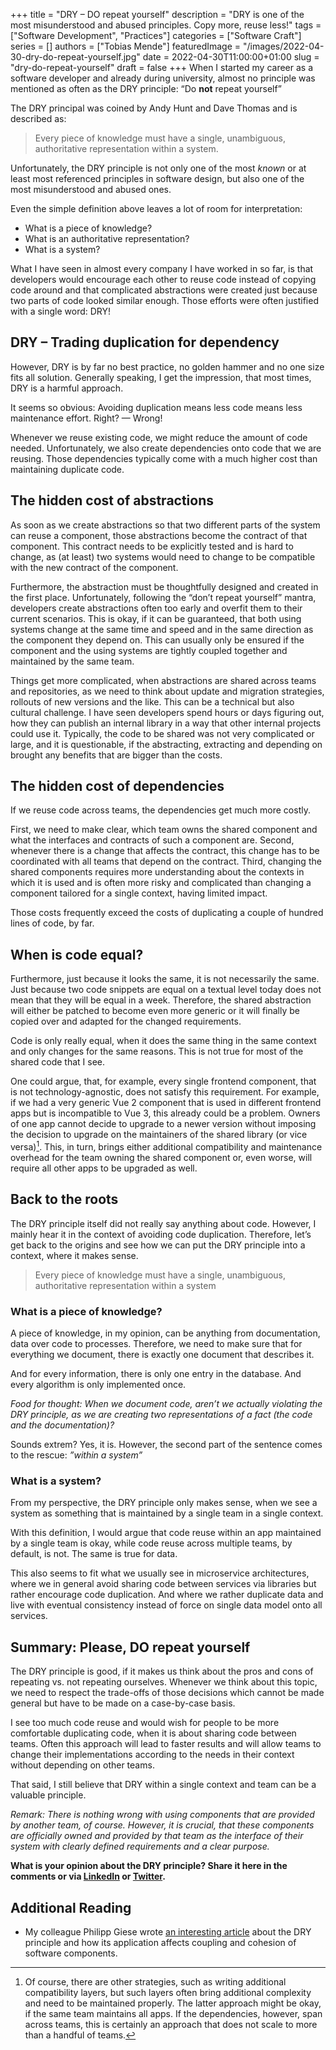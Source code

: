 +++ 
title = "DRY – DO repeat yourself"
description = "DRY is one of the most misunderstood and abused principles. Copy more, reuse less!"
tags = ["Software Development", "Practices"]
categories = ["Software Craft"]
series = []
authors = ["Tobias Mende"]
featuredImage = "/images/2022-04-30-dry-do-repeat-yourself.jpg"
date = 2022-04-30T11:00:00+01:00
slug = "dry-do-repeat-yourself"
draft = false
+++
When I started my career as a software developer and already during university, almost no principle was mentioned as often as the DRY principle: “Do **not** repeat yourself”

The DRY principal was coined by Andy Hunt and Dave Thomas and is described as:

> Every piece of knowledge must have a single, unambiguous, authoritative representation within a system.

Unfortunately, the DRY principle is not only one of the most *known* or at least most referenced principles in software design, but also one of the most misunderstood and abused ones.

Even the simple definition above leaves a lot of room for interpretation:

- What is a piece of knowledge?
- What is an authoritative representation?
- What is a system?

What I have seen in almost every company I have worked in so far, is that developers would encourage each other to reuse code instead of copying code around and that complicated abstractions were created just because two parts of code looked similar enough. Those efforts were often justified with a single word: DRY!

## DRY – Trading duplication for dependency
However, DRY is by far no best practice, no golden hammer and no one size fits all solution. Generally speaking, I get the impression, that most times, DRY is a harmful approach.

It seems so obvious: Avoiding duplication means less code means less maintenance effort. Right? — Wrong!

Whenever we reuse existing code, we might reduce the amount of code needed. Unfortunately, we also create dependencies onto code that we are reusing. Those dependencies typically come with a much higher cost than maintaining duplicate code.

## The hidden cost of abstractions
As soon as we create abstractions so that two different parts of the system can reuse a component, those abstractions become the contract of that component. This contract needs to be explicitly tested and is hard to change, as (at least) two systems would need to change to be compatible with the new contract of the component.

Furthermore, the abstraction must be thoughtfully designed and created in the first place. Unfortunately, following the “don’t repeat yourself” mantra, developers create abstractions often too early and overfit them to their current scenarios. This is okay, if it can be guaranteed, that both using systems change at the same time and speed and in the same direction as the component they depend on. This can usually only be ensured if the component and the using systems are tightly coupled together and maintained by the same team.

Things get more complicated, when abstractions are shared across teams and repositories, as we need to think about update and migration strategies, rollouts of new versions and the like. This can be a technical but also cultural challenge. I have seen developers spend hours or days figuring out, how they can publish an internal library in a way that other internal projects could use it. Typically, the code to be shared was not very complicated or large, and it is questionable, if the abstracting, extracting and depending on brought any benefits that are bigger than the costs. 

## The hidden cost of dependencies
If we reuse code across teams, the dependencies get much more costly. 

First, we need to make clear, which team owns the shared component and what the interfaces and contracts of such a component are. Second, whenever there is a change that affects the contract, this change has to be coordinated with all teams that depend on the contract. Third, changing the shared components requires more understanding about the contexts in which it is used and is often more risky and complicated than changing a component tailored for a single context, having limited impact.

Those costs frequently exceed the costs of duplicating a couple of hundred lines of code, by far.

## When is code equal?
Furthermore, just because it looks the same, it is not necessarily the same. Just because two code snippets are equal on a textual level today does not mean that they will be equal in a week. Therefore, the shared abstraction will either be patched to become even more generic or it will finally be copied over and adapted for the changed requirements.

Code is only really equal, when it does the same thing in the same context and only changes for the same reasons. This is not true for most of the shared code that I see.

One could argue, that, for example, every single frontend component, that is not technology-agnostic, does not satisfy this requirement. For example, if we had a very generic Vue 2 component that is used in different frontend apps but is incompatible to Vue 3, this already could be a problem. Owners of one app cannot decide to upgrade to a newer version without imposing the decision to upgrade on the maintainers of the shared library (or vice versa)[^1]. This, in turn, brings either additional compatibility and maintenance overhead for the team owning the shared component or, even worse, will require all other apps to be upgraded as well.

[^1]: Of course, there are other strategies, such as writing additional compatibility layers, but such layers often bring additional complexity and need to be maintained properly.
The latter approach might be okay, if the same team maintains all apps. If the dependencies, however, span across teams, this is certainly an approach that does not scale to more than a handful of teams.

## Back to the roots
The DRY principle itself did not really say anything about code. However, I mainly hear it in the context of avoiding code duplication. Therefore, let’s get back to the origins and see how we can put the DRY principle into a context, where it makes sense.

> Every piece of knowledge must have a single, unambiguous, authoritative representation within a system

### What is a piece of knowledge?
A piece of knowledge, in my opinion, can be anything from documentation, data over code to processes. Therefore, we need to make sure that for everything we document, there is exactly one document that describes it.

And for every information, there is only one entry in the database. And every algorithm is only implemented once.

*Food for thought: When we document code, aren’t we actually violating the DRY principle, as we are creating two representations of a fact (the code and the documentation)?*

Sounds extrem? Yes, it is. However, the second part of the sentence comes to the rescue: *”within a system”*

### What is a system?
From my perspective, the DRY principle only makes sense, when we see a system as something that is maintained by a single team in a single context.

With this definition, I would argue that code reuse within an app maintained by a single team is okay, while code reuse across multiple teams, by default, is not. The same is true for data.

This also seems to fit what we usually see in microservice architectures, where we in general avoid sharing code between services via libraries but rather encourage code duplication. And where we rather duplicate data and live with eventual consistency instead of force on single data model onto all services.

## Summary: Please, DO repeat yourself
The DRY principle is good, if it makes us think about the pros and cons of repeating vs. not repeating ourselves. Whenever we think about this topic, we need to respect the trade-offs of those decisions which cannot be made general but have to be made on a case-by-case basis.

I see too much code reuse and would wish for people to be more comfortable duplicating code, when it is about sharing code between teams. Often this approach will lead to faster results and will allow teams to change their implementations according to the needs in their context without depending on other teams.

That said, I still believe that DRY within a single context and team can be a valuable principle.

*Remark: There is nothing wrong with using components that are provided by another team, of course. However, it is crucial, that these components are officially owned and provided by that team as the interface of their system with clearly defined requirements and a clear purpose.*

**What is your opinion about the DRY principle?  Share it here in the comments or via [LinkedIn](https://www.linkedin.com/in/tobiasmende/) or [Twitter](https://twitter.com/Tobias_Mende).**

## Additional Reading
- My colleague Philipp Giese wrote [an interesting article](https://philgiese.com/post/what-is-cohesion-and-why-should-you-care) about the DRY principle and how its application affects coupling and cohesion of software components.